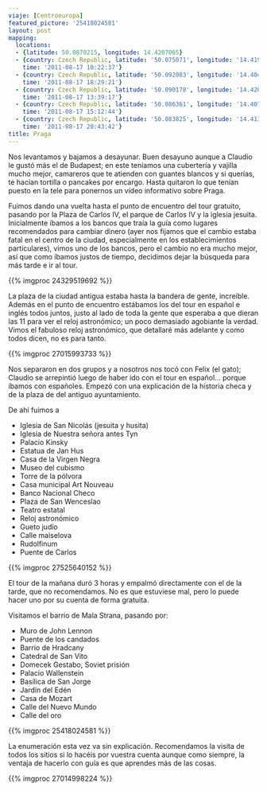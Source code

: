 ```yaml
---
viaje: [Centroeuropa]
featured_picture: '25418024581'
layout: post
mapping:
  locations:
  - {latitude: 50.0870215, longitude: 14.4207065}
  - {country: Czech Republic, latitude: '50.075071', longitude: '14.419545', place: Prague,
    time: '2011-08-17 10:22:37'}
  - {country: Czech Republic, latitude: '50.092083', longitude: '14.404255', place: Prague,
    time: '2011-08-17 18:29:21'}
  - {country: Czech Republic, latitude: '50.090178', longitude: '14.420936', place: Prague,
    time: '2011-08-17 13:39:17'}
  - {country: Czech Republic, latitude: '50.086361', longitude: '14.407738', place: Prague,
    time: '2011-08-17 15:12:44'}
  - {country: Czech Republic, latitude: '50.083825', longitude: '14.413313', place: Prague,
    time: '2011-08-17 20:43:42'}
title: Praga
---
```

Nos levantamos y bajamos a desayunar. Buen desayuno aunque a Claudio le gustó más el de Budapest; en este teníamos una cubertería y vajilla mucho mejor, camareros que te atienden con guantes blancos y si querías, te hacían tortilla o pancakes por encargo. Hasta quitaron lo que tenían puesto en la tele para ponernos un vídeo informativo sobre Praga.

Fuimos dando una vuelta hasta el punto de encuentro del tour gratuito, pasando por la Plaza de Carlos IV, el parque de Carlos IV y la iglesia jesuita. Inicialmente íbamos a los bancos que traía la guía como lugares recomendados para cambiar dinero (ayer nos fijamos que el cambio estaba fatal en el centro de la ciudad, especialmente en los establecimientos particulares), vimos uno de los bancos, pero el cambio no era mucho mejor, así que como íbamos justos de tiempo, decidimos dejar la búsqueda para más tarde e ir al tour.

{{% imgproc 24329519692 %}}

La plaza de la ciudad antigua estaba hasta la bandera de gente, increíble. Además en el punto de encuentro estábamos los del tour en español e inglés todos juntos, justo al lado de toda la gente que esperaba a que dieran las 11 para ver el reloj astronómico; un poco demasiado agobiante la verdad. Vimos el fabuloso reloj astronómico, que detallaré más adelante y como todos dicen, no es para tanto.

{{% imgproc 27015993733 %}}

Nos separaron en dos grupos y a nosotros nos tocó con Felix (el gato); Claudio se arrepintió luego de haber ido con el tour en español... porque íbamos con españoles. Empezó con una explicación de la historia checa y de la plaza de del antiguo ayuntamiento.

De ahí fuimos a

- Iglesia de San Nicolás (jesuita y husita)
- Iglesia de Nuestra señora antes Tyn
- Palacio Kinsky
- Estatua de Jan Hus
- Casa de la Virgen Negra
- Museo del cubismo
- Torre de la pólvora
- Casa municipal Art Nouveau
- Banco Nacional Checo
- Plaza de San Wenceslao
- Teatro estatal
- Reloj astronómico
- Gueto judío
- Calle maiselova
- Rudolfinum
- Puente de Carlos

{{% imgproc 27525640152 %}}

El tour de la mañana duró 3 horas y empalmó directamente con el de la tarde, que no recomendamos. No es que estuviese mal, pero lo puede hacer uno por su cuenta de forma gratuita.

Visitamos el barrio de Mala Strana, pasando por:

- Muro de John Lennon
- Puente de los candados
- Barrio de Hradcany
- Catedral de San Vito
- Domecek Gestabo, Soviet prisión
- Palacio Wallenstein
- Basílica de San Jorge
- Jardín del Edén
- Casa de Mozart
- Calle del Nuevo Mundo
- Calle del oro

{{% imgproc 25418024581 %}}

La enumeración esta vez va sin explicación. Recomendamos la visita de todos los sitios si lo hacéis por vuestra cuenta aunque como siempre, la ventaja de hacerlo con guía es que aprendes más de las cosas.

{{% imgproc 27014998224 %}}
